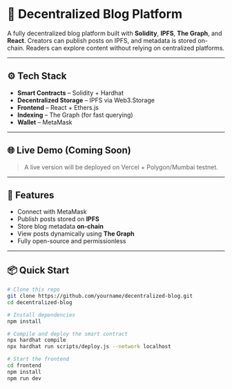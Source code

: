 # 📝 Decentralized Blog Platform

A fully decentralized blog platform built with **Solidity**, **IPFS**, **The Graph**, and **React**. Creators can publish posts on IPFS, and metadata is stored on-chain. Readers can explore content without relying on centralized platforms.

---

## ⚙️ Tech Stack

- **Smart Contracts** – Solidity + Hardhat
- **Decentralized Storage** – IPFS via Web3.Storage
- **Frontend** – React + Ethers.js
- **Indexing** – The Graph (for fast querying)
- **Wallet** – MetaMask

---

## 🌐 Live Demo (Coming Soon)

> A live version will be deployed on Vercel + Polygon/Mumbai testnet.

---

## 🚀 Features

- Connect with MetaMask
- Publish posts stored on **IPFS**
- Store blog metadata **on-chain**
- View posts dynamically using **The Graph**
- Fully open-source and permissionless

---

## 📦 Quick Start

```bash
# Clone this repo
git clone https://github.com/yourname/decentralized-blog.git
cd decentralized-blog

# Install dependencies
npm install

# Compile and deploy the smart contract
npx hardhat compile
npx hardhat run scripts/deploy.js --network localhost

# Start the frontend
cd frontend
npm install
npm run dev
